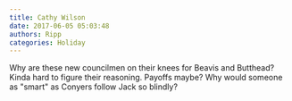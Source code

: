 ```yaml
---
title: Cathy Wilson
date: 2017-06-05 05:03:48
authors: Ripp
categories: Holiday
---
```


 Why are these new councilmen on their knees for Beavis and Butthead? Kinda hard to figure their reasoning. Payoffs maybe? Why would someone as "smart" as Conyers follow Jack so blindly?